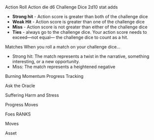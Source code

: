 Action Roll
  Action die d6
  Challenge Dice 2d10
stat 
adds 

* **Strong hit** - Action score is greater than both of the challenge dice
* **Weak Hit** - Action score is greater than one of the challenge dice
* **Miss** - Action score is not greater than either of the challenge dice
* **Ties** - always go to the challenge dice. Your action score needs to exceed—not equal—  the challenge dice to count as a hit.

Matches
When you roll a match on your challenge dice...

* Strong hit: The match represents a twist in the narrative, something interesting, or a new opportunity.
* Miss: The match represents a heightened negative


Burning Momentum
Progress Tracking

Ask the Oracle

Suffering Harm and Stress

Progress Moves

Foes RANKS

Moves

Asset

